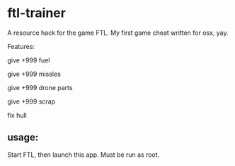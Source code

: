 ftl-trainer
===========

A resource hack for the game FTL. My first game cheat written for osx, yay.

Features:

give +999 fuel

give +999 missles

give +999 drone parts

give +999 scrap

fix hull

## usage:

Start FTL, then launch this app. Must be run as root. 
